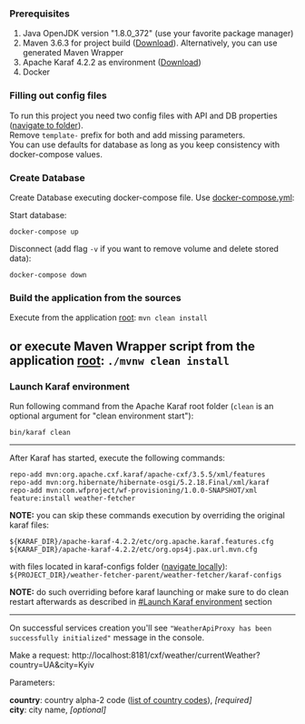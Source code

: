 ### Prerequisites
1. Java OpenJDK version "1.8.0_372" (use your favorite package manager)
2. Maven 3.6.3 for project build ([Download](https://maven.apache.org/docs/3.6.3/release-notes.html)).
   Alternatively, you can use generated Maven Wrapper
3. Apache Karaf 4.2.2 as environment ([Download](https://karaf.apache.org/archives))
4. Docker

### Filling out config files
To run this project you need two config files with API and DB properties ([navigate to folder](../weather-fetcher-parent/weather-fetcher/wf-provisioning/etc)).  
Remove `template-` prefix for both and add missing parameters.  
You can use defaults for database as long as you keep consistency with docker-compose values.

### Create Database
Create Database executing docker-compose file. Use [docker-compose.yml](../weather-fetcher-parent/docker-compose.yml):

Start database:

`
docker-compose up
`

Disconnect (add flag `-v` if you want to remove volume and delete stored data):

`
docker-compose down
`


### Build the application from the sources
Execute from the application [root](../weather-fetcher-parent):
`
mvn clean install
`

or execute Maven Wrapper script from the application [root](../weather-fetcher-parent):
`
./mvnw clean install
`
---
### Launch Karaf environment <a id="start_karaf"></a>
Run following command from the Apache Karaf root folder (`clean` is an optional argument for "clean environment start"):
```
bin/karaf clean
```
---
After Karaf has started, execute the following commands:
```
repo-add mvn:org.apache.cxf.karaf/apache-cxf/3.5.5/xml/features
repo-add mvn:org.hibernate/hibernate-osgi/5.2.18.Final/xml/karaf
repo-add mvn:com.wfproject/wf-provisioning/1.0.0-SNAPSHOT/xml
feature:install weather-fetcher
```
**NOTE:** you can skip these commands execution by overriding the original karaf files:
```
${KARAF_DIR}/apache-karaf-4.2.2/etc/org.apache.karaf.features.cfg
${KARAF_DIR}/apache-karaf-4.2.2/etc/org.ops4j.pax.url.mvn.cfg
```
with files located in karaf-configs folder ([navigate locally](./weather-fetcher/karaf-configs)):
``
${PROJECT_DIR}/weather-fetcher-parent/weather-fetcher/karaf-configs
``

**NOTE:** do such overriding before karaf launching or make sure to do clean restart afterwards as described in [#Launch Karaf environment](#start_karaf) section

---

On successful services creation you'll see `"WeatherApiProxy has been successfully initialized"` message in the console.

Make a request:
http://localhost:8181/cxf/weather/currentWeather?country=UA&city=Kyiv

Parameters:

**country**: country alpha-2 code ([list of country codes](https://www.iban.com/country-codes)), _[required]_  
**city**: city name, _[optional]_
